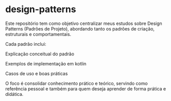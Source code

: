 # design-patterns
Este repositório tem como objetivo centralizar meus estudos sobre Design Patterns (Padrões de Projeto), abordando tanto os padrões de criação, estruturais e comportamentais.

Cada padrão inclui:

Explicação conceitual do padrão

Exemplos de implementação em kotlin

Casos de uso e boas práticas

O foco é consolidar conhecimento prático e teórico, servindo como referência pessoal e também para quem deseja aprender de forma prática e didática.
